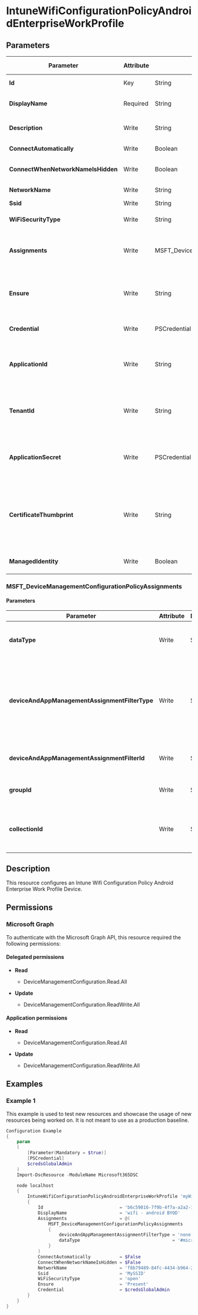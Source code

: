 ﻿# IntuneWifiConfigurationPolicyAndroidEnterpriseWorkProfile

## Parameters

| Parameter | Attribute | DataType | Description | Allowed Values |
| --- | --- | --- | --- | --- |
| **Id** | Key | String | Id of the Intune policy. | |
| **DisplayName** | Required | String | Display name of the Intune policy. | |
| **Description** | Write | String | Description of the Intune policy. | |
| **ConnectAutomatically** | Write | Boolean | Connect automatically. | |
| **ConnectWhenNetworkNameIsHidden** | Write | Boolean | Connect when network name is hidden. | |
| **NetworkName** | Write | String | Network name. | |
| **Ssid** | Write | String | SSID. | |
| **WiFiSecurityType** | Write | String | Wi-Fi security. | `open`, `wpaEnterprise`, `wpa2Enterprise` |
| **Assignments** | Write | MSFT_DeviceManagementConfigurationPolicyAssignments[] | Represents the assignment to the Intune policy. | |
| **Ensure** | Write | String | Present ensures the policy exists, absent ensures it is removed. | `Present`, `Absent` |
| **Credential** | Write | PSCredential | Credentials of the Intune Admin | |
| **ApplicationId** | Write | String | Id of the Azure Active Directory application to authenticate with. | |
| **TenantId** | Write | String | Id of the Azure Active Directory tenant used for authentication. | |
| **ApplicationSecret** | Write | PSCredential | Secret of the Azure Active Directory tenant used for authentication. | |
| **CertificateThumbprint** | Write | String | Thumbprint of the Azure Active Directory application's authentication certificate to use for authentication. | |
| **ManagedIdentity** | Write | Boolean | Managed ID being used for authentication. | |

### MSFT_DeviceManagementConfigurationPolicyAssignments

#### Parameters

| Parameter | Attribute | DataType | Description | Allowed Values |
| --- | --- | --- | --- | --- |
| **dataType** | Write | String | The type of the target assignment. | `#microsoft.graph.groupAssignmentTarget`, `#microsoft.graph.allLicensedUsersAssignmentTarget`, `#microsoft.graph.allDevicesAssignmentTarget`, `#microsoft.graph.exclusionGroupAssignmentTarget`, `#microsoft.graph.configurationManagerCollectionAssignmentTarget` |
| **deviceAndAppManagementAssignmentFilterType** | Write | String | The type of filter of the target assignment i.e. Exclude or Include. Possible values are:none, include, exclude. | `none`, `include`, `exclude` |
| **deviceAndAppManagementAssignmentFilterId** | Write | String | The Id of the filter for the target assignment. | |
| **groupId** | Write | String | The group Id that is the target of the assignment. | |
| **collectionId** | Write | String | The collection Id that is the target of the assignment.(ConfigMgr) | |


## Description

This resource configures an Intune Wifi Configuration Policy Android Enterprise Work Profile Device.

## Permissions

### Microsoft Graph

To authenticate with the Microsoft Graph API, this resource required the following permissions:

#### Delegated permissions

- **Read**

    - DeviceManagementConfiguration.Read.All

- **Update**

    - DeviceManagementConfiguration.ReadWrite.All

#### Application permissions

- **Read**

    - DeviceManagementConfiguration.Read.All

- **Update**

    - DeviceManagementConfiguration.ReadWrite.All

## Examples

### Example 1

This example is used to test new resources and showcase the usage of new resources being worked on.
It is not meant to use as a production baseline.

```powershell
Configuration Example
{
    param
    (
        [Parameter(Mandatory = $true)]
        [PSCredential]
        $credsGlobalAdmin
    )
    Import-DscResource -ModuleName Microsoft365DSC

    node localhost
    {
        IntuneWifiConfigurationPolicyAndroidEnterpriseWorkProfile 'myWifiConfigAndroidWorkProfilePolicy'
        {
            Id                             = 'b6c59816-7f9b-4f7a-a2a2-13a29c8bc315'
            DisplayName                    = 'wifi - android BYOD'
            Assignments                    = @(
                MSFT_DeviceManagementConfigurationPolicyAssignments
                {
                    deviceAndAppManagementAssignmentFilterType = 'none'
                    dataType                                   = '#microsoft.graph.allLicensedUsersAssignmentTarget'
                }
            )
            ConnectAutomatically           = $False
            ConnectWhenNetworkNameIsHidden = $False
            NetworkName                    = 'f8b79489-84fc-4434-b964-2a18dfe08f88'
            Ssid                           = 'MySSID'
            WiFiSecurityType               = 'open'
            Ensure                         = 'Present'
            Credential                     = $credsGlobalAdmin
        }
    }
}
```

